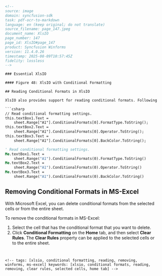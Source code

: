 ```html
<!-- 
source: image
domain: syncfusion-sdk
task: pdf-ocr-to-markdown
language: en (keep original; do not translate)
source_filename: page_147.jpeg
document_name: XlsIO
page_number: 147
page_id: XlsIO#page_147
product: Syncfusion Winforms
version: 11.4.0.26
timestamp: 2025-08-09T10:57:45Z
fidelity: lossless
-->

### Essential XlsIO

#### Figure 48: XlsIO with Conditional Formatting

## Reading Conditional Formats in XlsIO

XlsIO also provides support for reading conditional formats. Following code example illustrates this.

```csharp
// Read conditional formatting settings.
this.textBox1.Text = 
    sheet.Range["A1"].ConditionalFormats[0].FormatType.ToString();
this.textBox2.Text = 
    sheet.Range["A1"].ConditionalFormats[0].Operator.ToString();
this.textBox3.Text = 
    sheet.Range["A1"].ConditionalFormats[0].BackColor.ToString();
```

```vb
' Read conditional formatting settings.
Me.textBox1.Text = 
    sheet.Range("A1").ConditionalFormats(0).FormatType.ToString()
Me.textBox2.Text = 
    sheet.Range("A1").ConditionalFormats(0).Operator.ToString()
Me.textBox3.Text = 
    sheet.Range("A1").ConditionalFormats(0).BackColor.ToString()
```

## Removing Conditional Formats in MS-Excel

With Microsoft Excel, you can delete conditional formats from the selected cells or from the entire sheet.

To remove the conditional formats in MS-Excel:

1. Select the cell that has the conditional format that you want to delete.
2. Click **Conditional Formatting** on the **Home** tab, and then select **Clear Rules**. The **Clear Rules** property can be applied to the selected cells or to the entire sheet.

```


<!-- tags: [xlsio, conditional formatting, reading, removing, winforms, ms-excel] keywords: [xlsio, conditional formats, reading, removing, clear rules, selected cells, home tab] -->
```